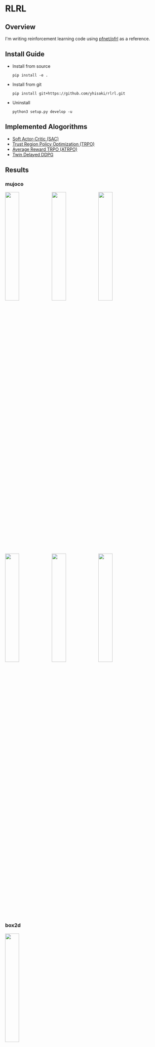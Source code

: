 # RLRL

## Overview

I'm writing reinforcement learning code using [pfnet/pfrl](https://github.com/pfnet/pfrl) as a reference.

## Install Guide


- Install from source
  ```
  pip install -e .
  ```

- Install from git
  ```
  pip install git+https://github.com/yhisaki/rlrl.git
  ```
- Uninstall
  ```
  python3 setup.py develop -u
  ```

## Implemented Alogorithms

- [Soft Actor-Critic (SAC)](https://arxiv.org/abs/1812.05905)
- [Trust Region Policy Optimization (TRPO)](https://arxiv.org/abs/1502.05477)
- [Average Reward TRPO (ATRPO)](https://arxiv.org/abs/2106.07329)
- [Twin Delayed DDPG](https://arxiv.org/abs/1802.09477)

## Results

### mujoco
<img src=asset/Humanoid-v3.gif width=30%><img src=asset/Swimmer-v2.gif width=30%><img src=asset/HalfCheetah-v3.gif width=30%>
<img src=asset/Hopper-v2.gif width=30%><img src=asset/Ant-v3.gif width=30%><img src=asset/Walker2d-v3.gif width=30%>

### box2d
<img src=asset/BipedalWalker-v3.gif width=30%>


